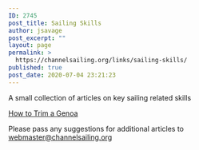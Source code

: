 ```yaml
---
ID: 2745
post_title: Sailing Skills
author: jsavage
post_excerpt: ""
layout: page
permalink: >
  https://channelsailing.org/links/sailing-skills/
published: true
post_date: 2020-07-04 23:21:23
---
```

<!-- wp:paragraph -->
<p>A small collection of articles on key sailing related skills</p>
<!-- /wp:paragraph -->

<!-- wp:paragraph -->
<p><a href="https://www.northsails.com/sailing/en/2016/09/how-to-trim-a-genoa-north-sails-how-to">How to Trim a Genoa</a></p>
<!-- /wp:paragraph -->

<!-- wp:paragraph -->
<p>Please pass any suggestions for additional articles to <a href="mailto:webmaster@channelsailing.org">webmaster@channelsailing.org</a></p>
<!-- /wp:paragraph -->